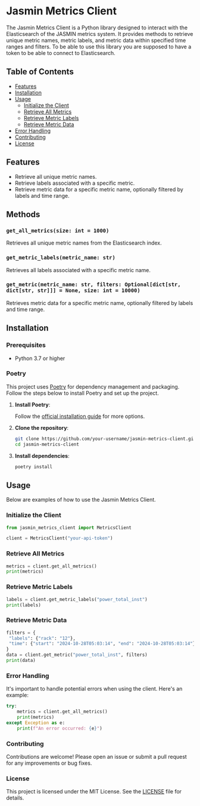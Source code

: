 # Jasmin Metrics Client

The Jasmin Metrics Client is a Python library designed to interact with the Elasticsearch  of the JASMIN metrics system. It provides methods to retrieve unique metric names, metric labels, and metric data within specified time ranges and filters. To be able to use this library you are supposed to have a token to be able to connect to Elasticsearch.

## Table of Contents
- [Features](#features)
- [Installation](#installation)
- [Usage](#usage)
  - [Initialize the Client](#initialize-the-client)
  - [Retrieve All Metrics](#retrieve-all-metrics)
  - [Retrieve Metric Labels](#retrieve-metric-labels)
  - [Retrieve Metric Data](#retrieve-metric-data)
- [Error Handling](#error-handling)
- [Contributing](#contributing)
- [License](#license)

## Features
- Retrieve all unique metric names.
- Retrieve labels associated with a specific metric.
- Retrieve metric data for a specific metric name, optionally filtered  by labels and time range.

## Methods

### `get_all_metrics(size: int = 1000)`
Retrieves all unique metric names from the Elasticsearch index.

### `get_metric_labels(metric_name: str)`
Retrieves all labels associated with a specific metric name.

### `get_metric(metric_name: str, filters: Optional[dict[str, dict[str, str]]] = None, size: int = 10000)`
Retrieves metric data for a specific metric name, optionally filtered by labels and time range.

## Installation

### Prerequisites

- Python 3.7 or higher

### Poetry

This project uses [Poetry](https://python-poetry.org/) for dependency management and packaging. Follow the steps below to install Poetry and set up the project.

1. **Install Poetry**:

   Follow the [official installation guide](https://python-poetry.org/docs/#installation) for more options.

2. **Clone the repository**:

    ```sh
    git clone https://github.com/your-username/jasmin-metrics-client.git
    cd jasmin-metrics-client
    ```

3. **Install dependencies**:

    ```sh
    poetry install
    ```

## Usage

Below are examples of how to use the Jasmin Metrics Client.

### Initialize the Client

   ```python
   from jasmin_metrics_client import MetricsClient

   client = MetricsClient("your-api-token")
   ```

### Retrieve All Metrics
   ```python
   metrics = client.get_all_metrics()
   print(metrics)
   ```

### Retrieve Metric Labels

   ```python
   labels = client.get_metric_labels("power_total_inst")
   print(labels)
   ```
### Retrieve Metric Data

   ```python
   filters = {
    "labels": {"rack": "12"},
    "time": {"start": "2024-10-28T05:03:14", "end": "2024-10-28T05:03:14"},
   }
   data = client.get_metric("power_total_inst", filters)
   print(data)
   ```

### Error Handling

   It's important to handle potential errors when using the client. Here's an example:

   ```python
   try:
       metrics = client.get_all_metrics()
       print(metrics)
   except Exception as e:
       print(f"An error occurred: {e}")
   ```

### Contributing

   Contributions are welcome! Please open an issue or submit a pull request for any improvements or bug fixes.

### License

   This project is licensed under the MIT License. See the [LICENSE](LICENSE) file for details.